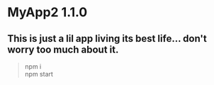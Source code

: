 # MyApp2 1.1.0

## This is just a lil app living its best life... don't worry too much about it.

> npm i  
> npm start
